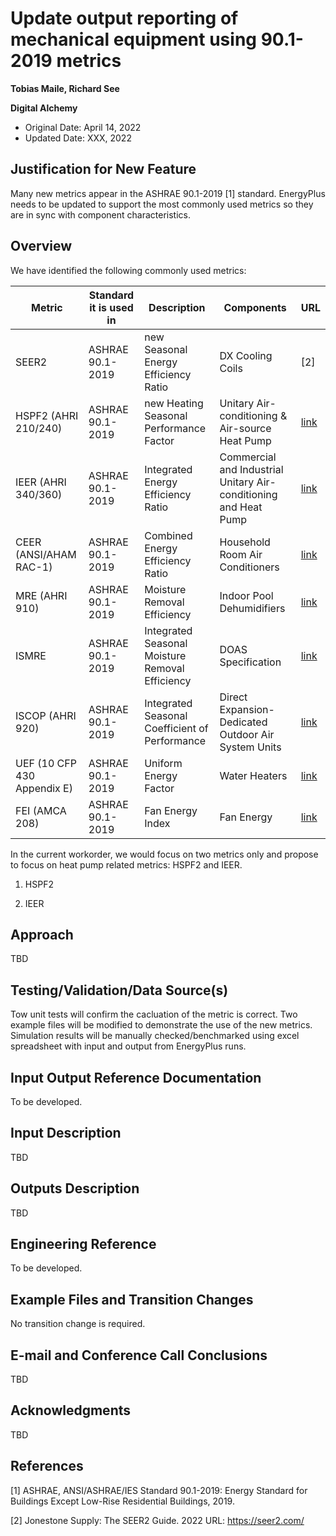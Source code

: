 Update output reporting of mechanical equipment using 90.1-2019 metrics
================

**Tobias Maile, Richard See**

**Digital Alchemy**

 - Original Date: April 14, 2022
 - Updated Date: XXX, 2022

## Justification for New Feature ##

Many new metrics appear in the ASHRAE 90.1-2019 [1] standard. EnergyPlus needs to be updated to support the most commonly used metrics so they are in sync with component characteristics. 

## Overview ##

We have identified the following commonly used metrics:

| Metric | Standard it is used in | Description | Components | URL |
|--|--|--|--|--|
|SEER2|ASHRAE 90.1-2019|new Seasonal Energy Efficiency Ratio|DX Cooling Coils |[2]|
|HSPF2 (AHRI 210/240)|ASHRAE 90.1-2019|new Heating Seasonal Performance Factor|Unitary Air-conditioning & Air-source Heat Pump|[link](http://www.ahrinet.org/App_Content/ahri/files/STANDARDS/AHRI/AHRI_Standard_210-240_2023.pdf&usg=AOvVaw1nLQ-YsmNgVqlloIRv7qYh)|
|IEER (AHRI 340/360)|ASHRAE 90.1-2019|Integrated Energy Efficiency Ratio|Commercial and Industrial Unitary Air-conditioning and Heat Pump|[link](www.ahrinet.org/App_Content/ahri/files/STANDARDS/AHRI/AHRI_Standard_340-360_I-P_2019.pdf&usg=AOvVaw0n8T9FYjFj17R72x0KC-_2)|
|CEER (ANSI/AHAM RAC-1)|ASHRAE 90.1-2019|Combined Energy Efficiency Ratio|Household Room Air Conditioners|[link](https://webstore.ansi.org/standards/aham/ansiahamrac2015)|
|MRE (AHRI 910)|ASHRAE 90.1-2019|Moisture Removal Efficiency|Indoor Pool Dehumidifiers |[link](www.ahrinet.org/App_Content/ahri/files/STANDARDS/AHRI/AHRI_Standard_910_I-P_2014.pdf&usg=AOvVaw2VWgKdE6MWerggvPPkiidu)|
|ISMRE|ASHRAE 90.1-2019|Integrated Seasonal Moisture Removal Efficiency|DOAS Specification|[link](https://www.hpac.com/columns/managing-facilities/article/20929562/understanding-ahri-920-and-ismre-ratings-for-most-efficient-doas-specification)|
|ISCOP (AHRI 920)|ASHRAE 90.1-2019|Integrated Seasonal Coefficient of Performance|Direct Expansion-Dedicated Outdoor Air System Units|[link](www.ahrinet.org/App_Content/ahri/files/STANDARDS/AHRI/AHRI_Standard_920_I-P_2020.pdf&usg=AOvVaw2BiFZqovmIGDJ0tSxvJACo)|
|UEF (10 CFP 430 Appendix E)|ASHRAE 90.1-2019|Uniform Energy Factor|Water Heaters|[link](https://www.govinfo.gov/app/details/CFR-2016-title10-vol3/CFR-2016-title10-vol3-part430-subpartB-appE)|
|FEI (AMCA 208)|ASHRAE 90.1-2019|Fan Energy Index|Fan Energy|[link](www.amca.org/news/press-releases/ansi/amca-standard-208%2C-calculation-of-the-fan-energy-index%2C-available-for-free-download.html&usg=AOvVaw2eZxHxgdq183Y9WsZlgjTB)|

In the current workorder, we would focus on two metrics only and propose to focus on heat pump related metrics: HSPF2 and IEER.

1. HSPF2

2. IEER

## Approach ##

TBD

## Testing/Validation/Data Source(s) ##

Tow unit tests will confirm the cacluation of the metric is correct. 
Two example files will be modified to demonstrate the use of the new metrics. Simulation results will be manually checked/benchmarked using excel spreadsheet with input and output from EnergyPlus runs.

## Input Output Reference Documentation ##

To be developed.

## Input Description ##

TBD

## Outputs Description ##

TBD

## Engineering Reference ##

To be developed.

## Example Files and Transition Changes ##

No transition change is required.

## E-mail and  Conference Call Conclusions ##

TBD

## Acknowledgments ##

TBD 

## References ##

[1]	ASHRAE, ANSI/ASHRAE/IES Standard 90.1-2019: Energy Standard for Buildings Except Low-Rise Residential Buildings, 2019.

[2]	Jonestone Supply: The SEER2 Guide. 2022 URL: https://seer2.com/
